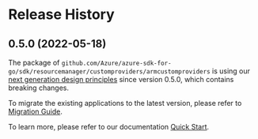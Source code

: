 # Release History

## 0.5.0 (2022-05-18)

The package of `github.com/Azure/azure-sdk-for-go/sdk/resourcemanager/customproviders/armcustomproviders` is using our [next generation design principles](https://azure.github.io/azure-sdk/general_introduction.html) since version 0.5.0, which contains breaking changes.

To migrate the existing applications to the latest version, please refer to [Migration Guide](https://aka.ms/azsdk/go/mgmt/migration).

To learn more, please refer to our documentation [Quick Start](https://aka.ms/azsdk/go/mgmt).